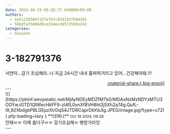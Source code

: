 ```yaml
---
date: 2024-10-19 09:28:27.649000+09:00
authors:
  - 1e5123d566f227e7b7c82d143fb8d3b5
  - 56bdfafb606d9ce1b4ecdd572595e242
categories:
  - Seoyeon
---
```


# 3-182791376

<div class="post-container" markdown="1">
<div class="content-container md-sidebar__scrollwrap" markdown="1">

서연아...감기 조심해라..나 지금 24시간 내내 훌찌럭거리고 있어...건강해야돼.!!!

</div>
</div>

<div style="text-align: right;" markdown="1">
<a href="https://weverse.io/fromis9/fanpost/3-182791376" style="text-align: right;">:material-share:{.big-emoji}</a>
</div>
---

<div class="comments-container md-sidebar__scrollwrap" markdown="1">
<div class="comment" markdown="1">
<div class='id-container' markdown="1">
![](https://phinf.wevpstatic.net/MjAyNDEyMDZfMTk0/MDAxNzMzNDYzMTU3ODYw.tGTD1QfitfecHkFF9-zI4fL0xnXf8VH8ht2j5Xh2a74g.QufL-i9_92XbdgbPBLGEpzXIrDqS4JTDRCqprDbYdJIg.JPEG/image.jpg?type=s72){ pfp loading=lazy }
**<span class="artist">더여니</span>** <small>Oct 19 2024, 09:28</small><br>
</div>
<div class='comment-body' markdown="1">
안돼ㅠㅠ 이제 춥다구ㅠㅠ 감기조심해ㅠ 병원가라잉
</div>
</div>
</div>
---
